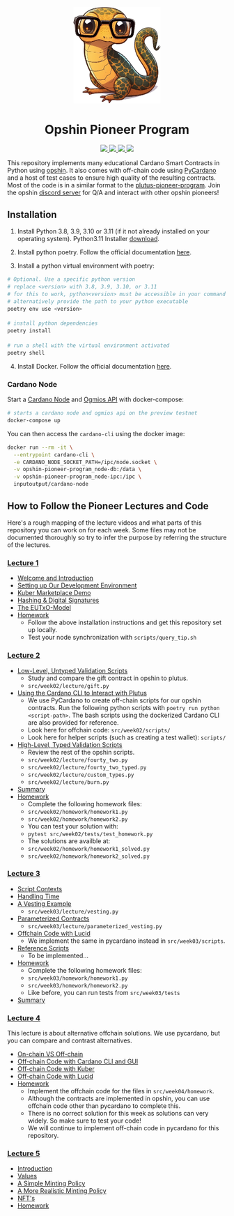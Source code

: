 <div align="center">
  <a href="https://github.com/OpShin/opshin-pioneer-program">
    <img src="https://github.com/OpShin/opshin-pioneer-program/blob/main/opshin-pioneer-program.png" width="200" />
  </a>
  <h1> Opshin Pioneer Program </h1>
  <a href="https://github.com/input-output-hk/plutus-pioneer-program">
    <img src="https://img.shields.io/badge/cohort-4-red">
  </a>
  <a href="https://www.python.org/downloads/">
    <img src="https://img.shields.io/badge/language-python3-3670A0?logo=python&logoColor=959da5">
  </a>
  <a href="https://github.com/OpShin/opshin-pioneer-program/actions/workflows/test.yaml">
    <img src="https://github.com/OpShin/opshin-pioneer-program/actions/workflows/test.yaml/badge.svg"/>
  </a>
  <a href="https://discord.com/invite/umR3A2g4uw">
    <img src="https://dcbadge.vercel.app/api/server/umR3A2g4uw?style=flat&theme=default-inverted&compact=true"/>
  </a>
</div>


This repository implements many educational Cardano Smart Contracts in Python using [opshin](https://github.com/OpShin/opshin).
It also comes with off-chain code using [PyCardano](https://github.com/Python-Cardano/pycardano) and a host of test cases to ensure high quality of the resulting contracts.
Most of the code is in a similar format to the [plutus-pioneer-program](https://github.com/input-output-hk/plutus-pioneer-program).
Join the opshin [discord server](https://discord.com/invite/umR3A2g4uw) for Q/A and interact with other opshin pioneers!

## Installation

1. Install Python 3.8, 3.9, 3.10 or 3.11 (if it not already installed on your operating system).
Python3.11 Installer [download](https://www.python.org/downloads/release/python-3112/).

2. Install python poetry.
Follow the official documentation [here](https://python-poetry.org/docs/#installation).

3. Install a python virtual environment with poetry:
```bash
# Optional. Use a specific python version
# replace <version> with 3.8, 3.9, 3.10, or 3.11
# for this to work, python<version> must be accessible in your command line
# alternatively provide the path to your python executable
poetry env use <version>

# install python dependencies
poetry install

# run a shell with the virtual environment activated
poetry shell
```

4. Install Docker.
Follow the official documentation [here](https://docs.docker.com/get-docker/).

### Cardano Node

Start a [Cardano Node](https://github.com/input-output-hk/cardano-node) and [Ogmios API](https://ogmios.dev/) with docker-compose:
```bash
# starts a cardano node and ogmios api on the preview testnet
docker-compose up
```

You can then access the `cardano-cli` using the docker image:
```bash
docker run --rm -it \
  --entrypoint cardano-cli \
  -e CARDANO_NODE_SOCKET_PATH=/ipc/node.socket \
  -v opshin-pioneer-program_node-db:/data \
  -v opshin-pioneer-program_node-ipc:/ipc \
  inputoutput/cardano-node
```

## How to Follow the Pioneer Lectures and Code
Here's a rough mapping of the lecture videos and what parts of this repository you can work on for each week.
Some files may not be documented thoroughly so try to infer the purpose by referring the structure of the lectures.

### [Lecture 1](https://www.youtube.com/playlist?list=PLNEK_Ejlx3x3xFHJJKdyfo9eB0Iw-OQDd)

- [Welcome and Introduction](https://youtu.be/g4fBo4QPir0)
- [Setting up Our Development Environment](https://youtu.be/-cmIqKCzzOU)
- [Kuber Marketplace Demo](https://youtu.be/ZaB-7ZYBi3g)
- [Hashing & Digital Signatures](https://youtu.be/f-WKPWbk9Jg)
- [The EUTxO-Model](https://youtu.be/ulYDNaEKf4g)
- [Homework](https://youtu.be/Ey903I-R1KY)
  - Follow the above installation instructions and get this repository set up locally.
  - Test your node synchronization with `scripts/query_tip.sh`

### [Lecture 2](https://www.youtube.com/playlist?list=PLNEK_Ejlx3x1-oF7NDy0MhXxG7k5O6ZOA)

- [Low-Level, Untyped Validation Scripts](https://youtu.be/3tcWCZV6L_w)
  - Study and compare the gift contract in opshin to plutus.
  - `src/week02/lecture/gift.py`
- [Using the Cardano CLI to Interact with Plutus](https://youtu.be/2MbzKzoBiak)
  - We use PyCardano to create off-chain scripts for our opshin contracts.
    Run the following python scripts with `poetry run python <script-path>`.
    The bash scripts using the dockerized Cardano CLI are also provided for reference.
  - Look here for offchain code: `src/week02/scripts/`
  - Look here for helper scripts (such as creating a test wallet): `scripts/`
- [High-Level, Typed Validation Scripts](https://youtu.be/GT8OjOzsOb4)
  - Review the rest of the opshin scripts.
  - `src/week02/lecture/fourty_two.py`
  - `src/week02/lecture/fourty_two_typed.py`
  - `src/week02/lecture/custom_types.py`
  - `src/week02/lecture/burn.py`
- [Summary](https://youtu.be/F5ewN65Mn4I)
- [Homework](https://youtu.be/OR2IfD4oDjw)
  - Complete the following homework files:
  - `src/week02/homework/homework1.py`
  - `src/week02/homework/homework2.py`
  - You can test your solution with:
  - `pytest src/week02/tests/test_homework.py`
  - The solutions are availble at:
  - `src/week02/homework/homework1_solved.py`
  - `src/week02/homework/homework2_solved.py`

### [Lecture 3](https://www.youtube.com/playlist?list=PLNEK_Ejlx3x2zXSjHRKLSc5Jn9vJFA3_O)

- [Script Contexts](https://youtu.be/dcoYrIyEI4o)
- [Handling Time](https://youtu.be/LPzwMqOnWvk)
- [A Vesting Example](https://youtu.be/5D0O7q9UPJA)
  - `src/week03/lecture/vesting.py`
- [Parameterized Contracts](https://youtu.be/ZSKVu32c5eA)
  - `src/week03/lecture/parameterized_vesting.py`
- [Offchain Code with Lucid](https://youtu.be/C8TuGSzhqXU)
  - We implement the same in pycardano instead in `src/week03/scripts`.
- [Reference Scripts](https://youtu.be/Rnyc5YXVXew)
  - To be implemented...
- [Homework](https://youtu.be/hdt4XqFeEyg)
  - Complete the following homework files:
  - `src/week03/homework/homework1.py`
  - `src/week03/homework/homework2.py`
  - Like before, you can run tests from `src/week03/tests`
- [Summary](https://youtu.be/gxan_u2pStE)

### [Lecture 4](https://www.youtube.com/playlist?list=PLNEK_Ejlx3x2j587Ox_nwEzmCO-elk8BG)
This lecture is about alternative offchain solutions.
We use pycardano, but you can compare and contrast alternatives.

- [On-chain VS Off-chain](https://youtu.be/pTc_BJby5GU)
- [Off-chain Code with Cardano CLI and GUI](https://youtu.be/gsgQ-xmzbpA)
- [Off-chain Code with Kuber](https://youtu.be/fzib9ALlL2M)
- [Off-chain Code with Lucid](https://youtu.be/BXz5V2rjbiE)
- [Homework](https://youtu.be/2Qm2xgmtbk4)
  - Implement the offchain code for the files in `src/week04/homework`.
  - Although the contracts are implemented in opshin, you can use offchain code other than pycardano to complete this.
  - There is no correct solution for this week as solutions can very widely.
    So make sure to test your code!
  - We will continue to implement off-chain code in pycardano for this repository.

### [Lecture 5](https://www.youtube.com/playlist?list=PLNEK_Ejlx3x2T1lIR4XnDILKukj3rPapi)

- [Introduction](https://youtu.be/HgXYsMFqnb4)
- [Values](https://youtu.be/ThYByMLC0EI)
- [A Simple Minting Policy](https://youtu.be/g_VoKPK-tk0)
- [A More Realistic Minting Policy](https://youtu.be/Faru8_Br2Xg)
- [NFT's](https://youtu.be/9kW-z_RuwEY)
- [Homework](https://youtu.be/nQC_GNPIRT8)
